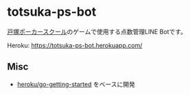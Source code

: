 # totsuka-ps-bot

[戸塚ポーカースクール](https://totsukapoker.com)のゲームで使用する点数管理LINE Botです。

Heroku: https://totsuka-ps-bot.herokuapp.com/

## Misc

- [heroku/go-getting-started](https://github.com/heroku/go-getting-started) をベースに開発
